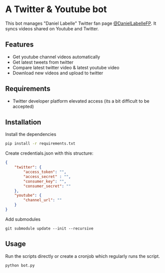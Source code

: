 # A Twitter & Youtube bot

This bot manages "Daniel Labelle" Twitter fan page [@DanielLabelleFP](https://twitter.com/DanielLabelleFP). It syncs videos shared on Youtube and Twitter.

## Features

- Get youtube channel videos automatically
- Get latest tweets from twitter
- Compare latest twitter video & latest youtube video
- Download new videos and upload to twitter

## Requirements
- Twitter developer platform elevated access (its a bit difficult to be accepted)

## Installation

Install the dependencies

```sh
pip install -r requirements.txt
```

Create credentials.json with this structure:

```json
{
    "twitter": {
        "access_token": "",
        "access_secret" : "",
        "consumer_key": "",
        "consumer_secret": ""        
    },
    "youtube": {
        "channel_url": ""
    }
}
```

Add submodules

```
git submodule update --init --recursive
```

## Usage

Run the scripts directly or create a cronjob which regularly runs the script.

```
python bot.py
```



